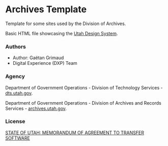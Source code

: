 # Archives Template
Template for some sites used by the Division of Archives.

Basic HTML file showcasing the [Utah Design System](https://github.com/utahdts/utah-design-system).

### Authors

- Author: Gaëtan Grimaud
- Digital Experience (DXP) Team

### Agency

Department of Government Operations - Division of Technology Services - [dts.utah.gov](https://dts.utah.gov/).

Department of Government Operations - Division of Archives and Records Services - [archives.utah.gov](https://archives.utah.gov/).

### License

[STATE OF UTAH: MEMORANDUM OF AGREEMENT TO TRANSFER SOFTWARE](https://github.com/utahdts/archives-template/tree/master/LICENSE.txt)
